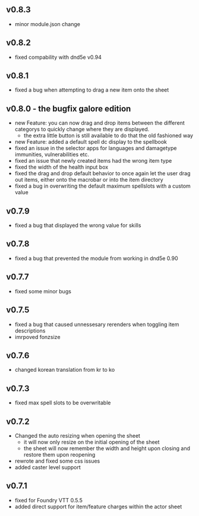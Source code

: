 ## v0.8.3
 - minor module.json change

## v0.8.2
 - fixed compability with dnd5e v0.94

## v0.8.1
 - fixed a bug when attempting to drag a new item onto the sheet

## v0.8.0 - the bugfix galore edition
 - new Feature: you can now drag and drop items between the different categorys to quickly change where they are displayed.
    - the extra little button is still available to do that the old fashioned way
 - new Feature: added a default spell dc display to the spellbook
 - fixed an issue in the selector apps for languages and damagetype immunities, vulnerabilities etc.
 - fixed an issue that newly created items had the wrong item type
 - fixed the width of the health input box
 - fixed the drag and drop default behavior to once again let the user drag out items, either onto the macrobar or into the item directory
 - fixed a bug in overwriting the default maximum spellslots with a custom value

## v0.7.9
 - fixed a bug that displayed the wrong value for skills

## v0.7.8
 - fixed a bug that prevented the module from working in dnd5e 0.90

## v0.7.7
 - fixed some minor bugs

## v0.7.5
 - fixed a bug that caused unnessesary rerenders when toggling item descriptions
 - imrpoved fonzsize

## v0.7.6
 - changed korean translation from kr to ko

## v0.7.3
 - fixed max spell slots to be overwritable

## v0.7.2
  - Changed the auto resizing when opening the sheet
    - it will now only resize on the initial opening of the sheet
    - the sheet will now remember the width and height upon closing and restore them upon reopening
  - rewrote and fixed some css issues
  - added caster level support

## v0.7.1
 - fixed for Foundry VTT 0.5.5
 - added direct support for item/feature charges within the actor sheet

